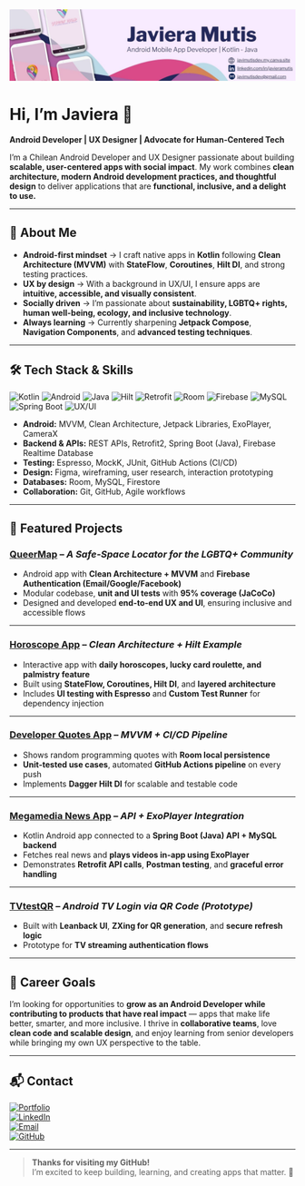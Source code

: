 <div align="center">
  <a href="https://www.linkedin.com/in/javieramutis/">
    <img src="https://github.com/javimutis/javimutis/blob/816d0c714f934bdff2066d2d18af5a6f8afed999/banner.jpg?raw=true" alt="Javiera Mutis Banner">
  </a>
</div>

# Hi, I’m Javiera 👋     

**Android Developer | UX Designer | Advocate for Human-Centered Tech**  

I’m a Chilean Android Developer and UX Designer passionate about building **scalable, user-centered apps with social impact**. My work combines **clean architecture, modern Android development practices, and thoughtful design** to deliver applications that are **functional, inclusive, and a delight to use.**

---

## 🚀 About Me  

- **Android-first mindset** → I craft native apps in **Kotlin** following **Clean Architecture (MVVM)** with **StateFlow**, **Coroutines**, **Hilt DI**, and strong testing practices.  
- **UX by design** → With a background in UX/UI, I ensure apps are **intuitive, accessible, and visually consistent**.  
- **Socially driven** → I’m passionate about **sustainability, LGBTQ+ rights, human well-being, ecology, and inclusive technology**.  
- **Always learning** → Currently sharpening **Jetpack Compose**, **Navigation Components**, and **advanced testing techniques**.  

---

## 🛠️ Tech Stack & Skills  

<p align="left">
  <img src="https://img.shields.io/badge/Kotlin-7F52FF?style=flat&logo=kotlin&logoColor=white" alt="Kotlin" />
  <img src="https://img.shields.io/badge/Android-3DDC84?style=flat&logo=android&logoColor=white" alt="Android" />
  <img src="https://img.shields.io/badge/Java-F80000?style=flat&logo=oracle&logoColor=white" alt="Java" />
  <img src="https://img.shields.io/badge/Hilt-4285F4?style=flat&logo=android&logoColor=white" alt="Hilt" />
  <img src="https://img.shields.io/badge/Retrofit-009688?style=flat&logo=android&logoColor=white" alt="Retrofit" />
  <img src="https://img.shields.io/badge/Room-1976D2?style=flat&logo=android&logoColor=white" alt="Room" />
  <img src="https://img.shields.io/badge/Firebase-FFCA28?style=flat&logo=firebase&logoColor=black" alt="Firebase" />
  <img src="https://img.shields.io/badge/MySQL-4479A1?style=flat&logo=mysql&logoColor=white" alt="MySQL" />
  <img src="https://img.shields.io/badge/Spring Boot-6DB33F?style=flat&logo=springboot&logoColor=white" alt="Spring Boot" />
  <img src="https://img.shields.io/badge/UX%2FUI-FD3A5C?style=flat&logo=figma&logoColor=white" alt="UX/UI" />
</p>

- **Android:** MVVM, Clean Architecture, Jetpack Libraries, ExoPlayer, CameraX  
- **Backend & APIs:** REST APIs, Retrofit2, Spring Boot (Java), Firebase Realtime Database  
- **Testing:** Espresso, MockK, JUnit, GitHub Actions (CI/CD)  
- **Design:** Figma, wireframing, user research, interaction prototyping  
- **Databases:** Room, MySQL, Firestore  
- **Collaboration:** Git, GitHub, Agile workflows  

---

## 📱 Featured Projects  

### [**QueerMap**](https://github.com/javimutis/QueerMap) – *A Safe-Space Locator for the LGBTQ+ Community*  
- Android app with **Clean Architecture + MVVM** and **Firebase Authentication (Email/Google/Facebook)**  
- Modular codebase, **unit and UI tests** with **95% coverage (JaCoCo)**  
- Designed and developed **end-to-end UX and UI**, ensuring inclusive and accessible flows  

---

### [**Horoscope App**](https://github.com/javimutis/HoroscopeApp) – *Clean Architecture + Hilt Example*  
- Interactive app with **daily horoscopes, lucky card roulette, and palmistry feature**  
- Built using **StateFlow, Coroutines, Hilt DI**, and **layered architecture**  
- Includes **UI testing with Espresso** and **Custom Test Runner** for dependency injection  

---

### [**Developer Quotes App**](https://github.com/javimutis/DeveloperQuotes) – *MVVM + CI/CD Pipeline*  
- Shows random programming quotes with **Room local persistence**  
- **Unit-tested use cases**, automated **GitHub Actions pipeline** on every push  
- Implements **Dagger Hilt DI** for scalable and testable code  

---

### [**Megamedia News App**](https://github.com/javimutis/MegamediaNews) – *API + ExoPlayer Integration*  
- Kotlin Android app connected to a **Spring Boot (Java) API + MySQL backend**  
- Fetches real news and **plays videos in-app using ExoPlayer**  
- Demonstrates **Retrofit API calls**, **Postman testing**, and **graceful error handling**  

---

### [**TVtestQR**](https://github.com/javimutis/TVtestQR) – *Android TV Login via QR Code (Prototype)*  
- Built with **Leanback UI**, **ZXing for QR generation**, and **secure refresh logic**  
- Prototype for **TV streaming authentication flows**  

---

## 🎯 Career Goals  

I’m looking for opportunities to **grow as an Android Developer while contributing to products that have real impact** — apps that make life better, smarter, and more inclusive. I thrive in **collaborative teams**, love **clean code and scalable design**, and enjoy learning from senior developers while bringing my own UX perspective to the table.  

---

## 📬 Contact  

[![Portfolio](https://img.shields.io/badge/Portfolio-003E54?style=flat&logo=Google-chrome&logoColor=white)](https://javimutisdev.my.canva.site/)  
[![LinkedIn](https://img.shields.io/badge/-Javiera%20Mutis-blue?style=flat&logo=linkedin&logoColor=white)](https://www.linkedin.com/in/javieramutis/)  
[![Email](https://img.shields.io/badge/-javimutisdev%40gmail.com-red?style=flat&logo=gmail&logoColor=white)](mailto:javimutisdev@gmail.com)  
[![GitHub](https://img.shields.io/badge/-javimutis-black?style=flat&logo=github&logoColor=white)](https://github.com/javimutis)  

---

> **Thanks for visiting my GitHub!**  
> I’m excited to keep building, learning, and creating apps that matter. 🚀
